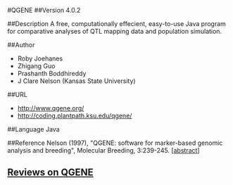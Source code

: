 #QGENE
##Version
4.0.2

##Description
A free, computationally effecient, easy-to-use Java program for comparative analyses of QTL mapping data and population simulation.

##Author
* Roby Joehanes
* Zhigang Guo
* Prashanth Boddhireddy
* J Clare Nelson (Kansas State University)

##URL
* http://www.qgene.org/
* http://coding.plantpath.ksu.edu/qgene/

##Language
Java

##Reference
Nelson (1997), "QGENE: software for marker-based genomic analysis and breeding", Molecular Breeding, 3:239-245\. [[abstract](http://dx.doi.org/10.1023/A:1009604312050)]


## [Reviews on QGENE](https://github.com/gaow/genetic-analysis-software/issues/433)